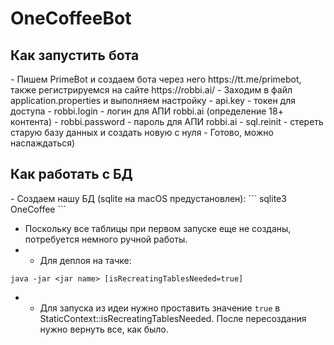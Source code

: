 <h1>OneCoffeeBot</h1>

<h2>Как запустить бота</h2>
- Пишем PrimeBot и создаем бота через него https://tt.me/primebot, также регистрируемся на сайте https://robbi.ai/
- Заходим в файл application.properties и выполняем настройку
- api.key - токен для доступа
- robbi.login - логин для АПИ robbi.ai (определение 18+ контента)
- robbi.password - пароль для АПИ robbi.ai
- sql.reinit - стереть старую базу данных и создать новую с нуля
- Готово, можно наслаждаться)

<h2>Как работать с БД</h2>
- Создаем нашу БД (sqlite на macOS предустановлен):
```
sqlite3 OneCoffee
```

- Поскольку все таблицы при первом запуске еще не созданы,
потребуется немного ручной работы.
- - Для деплоя на тачке:
```
java -jar <jar name> [isRecreatingTablesNeeded=true]
```
- - Для запуска из идеи нужно проставить значение `true` в StaticContext::isRecreatingTablesNeeded. 
После пересоздания нужно вернуть все, как было.

